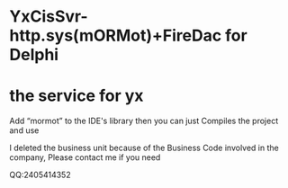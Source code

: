 # YxCisSvr-http.sys(mORMot)+FireDac for Delphi
# the service for yx
Add “mormot” to the IDE's library then you can just Compiles the project and use 

I deleted the business unit because of the Business Code involved in the company, Please contact me if you need 

QQ:2405414352
